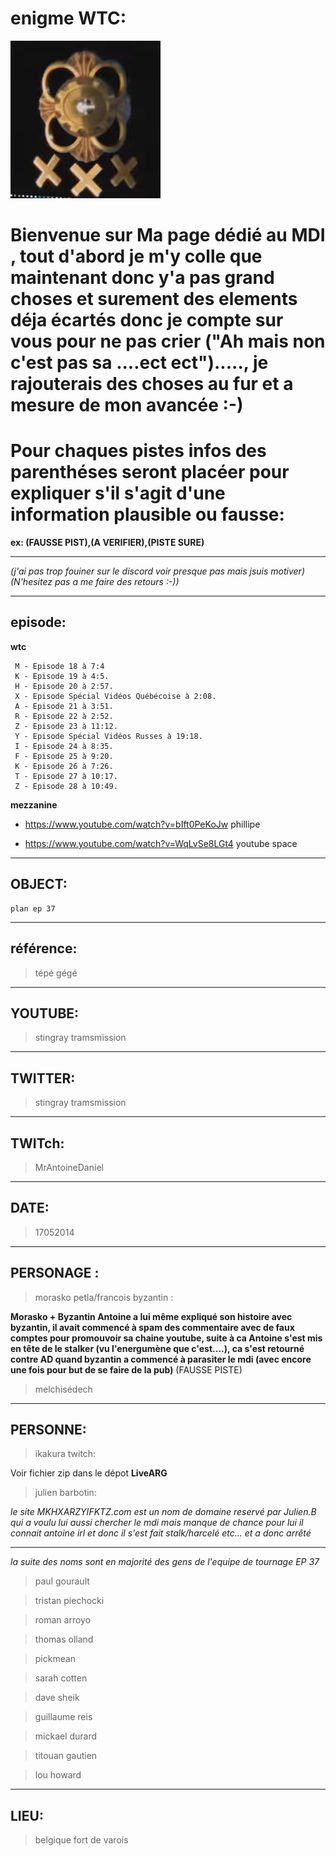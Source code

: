 # enigme WTC:



![Logo Colonel Ep37](https://github.com/JeanSairien/MDI/blob/master/logoepisode37wtc-dossier-y.png)


# Bienvenue sur Ma page dédié au MDI , tout d'abord je m'y colle que maintenant donc y'a pas grand choses et surement des elements déja écartés donc je compte sur vous pour ne pas crier ("Ah mais non c'est pas sa ....ect ect")....., je rajouterais des choses au fur et a mesure de mon avancée :-)

# Pour chaques pistes infos des parenthéses seront placéer pour expliquer s'il s'agit d'une  information plausible ou fausse:

 __ex: (FAUSSE PIST),(A VERIFIER),(PISTE SURE)__

----

_(j'ai pas trop fouiner sur le discord voir presque pas mais jsuis motiver)_
_(N'hesitez pas a me faire des retours :-))_

----

## episode:
**wtc**

     M - Episode 18 à 7:4
     K - Episode 19 à 4:5.
     H - Episode 20 à 2:57.
     X - Episode Spécial Vidéos Québécoise à 2:08.
     A - Episode 21 à 3:51.
     R - Episode 22 à 2:52.
     Z - Episode 23 à 11:12.
     Y - Episode Spécial Vidéos Russes à 19:18.
     I - Episode 24 à 8:35.
     F - Episode 25 à 9:20.
     K - Episode 26 à 7:26.
     T - Episode 27 à 10:17.
     Z - Episode 28 à 10:49.


**mezzanine**

- https://www.youtube.com/watch?v=bIft0PeKoJw phillipe

- https://www.youtube.com/watch?v=WqLvSe8LGt4 youtube space

----

## OBJECT:

    plan ep 37

----

## référence:

  >tépé gégé

----

## YOUTUBE:

  >stingray tramsmission

----

## TWITTER:

  >stingray tramsmission

----

## TWITch:

  >MrAntoineDaniel

----

## DATE:

  >17052014

----

## PERSONAGE :

   >morasko petla/francois byzantin :
   
   __Morasko + Byzantin Antoine a lui même expliqué son histoire avec byzantin, il avait commencé à spam des commentaire avec de faux comptes pour promouvoir sa chaine youtube, suite à ca Antoine s'est mis en tête de le stalker (vu l'energumène que c'est....), ca s'est retourné contre AD quand byzantin a commencé à parasiter le mdi (avec encore une fois pour but de se faire de la pub)__
   (FAUSSE PISTE)
    
   
   >melchisédech
  
----  

## PERSONNE:

  >ikakura twitch:
  
   Voir fichier zip dans le dépot **LiveARG**
  
  >julien barbotin:

   _le site MKHXARZYIFKTZ.com est un nom de domaine reservé par Julien.B qui a voulu lui aussi chercher le mdi mais manque de chance pour lui il connait antoine irl et donc il s'est fait stalk/harcelé etc... et a donc arrêté_

---

  _la suite des noms sont en majorité des gens de l'equipe de tournage EP 37_ 

  >paul gourault
  
  >tristan piechocki
  
  >roman arroyo
  
  >thomas olland
  
  >pickmean
  
  >sarah cotten
  
  >dave sheik
  
  >guillaume reis
  
  >mickael durard
  
  >titouan gautien
  
  >lou howard
  
 ---- 

## LIEU:

  >belgique fort de varois

